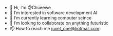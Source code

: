- 👋 Hi, I’m @Chueewe
- 👀 I’m interested in software development AI 
- 🌱 I’m currently learning computer scince 
- 💞️ I’m looking to collaborate on anything futuristic 
- 📫 How to reach me junet_one@hotmail.com

<!---
Chueewe/Chueewe is a ✨ special ✨ repository because its `README.md` (this file) appears on your GitHub profile.
You can click the Preview link to take a look at your changes.
--->
